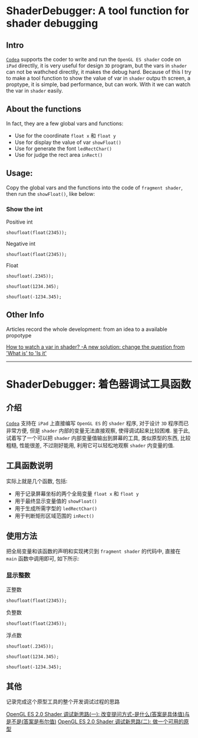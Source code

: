 # ShaderDebugger: A tool function for shader debugging

##  Intro

[`Codea`](codea.io) supports the coder to write and run the `OpenGL ES shader` code on `iPad` directlly, it is very useful for design `3D` program, but the vars in `shader` can not be wathched directlly, it makes the debug hard. Because of this I try to make a tool function to show the value of var in `shader` outpu th screen, a proptype, it is simple, bad performance, but can work.  With it we can watch the var in `shader` easily.

##  About the functions

In fact, they are a few global vars and functions:

* Use for the coordinate `float x` 和 `float y`
* Use for display the value of var `showFloat()`
* Use for generate the font `ledRectChar()`
* Use for judge the rect area `inRect()`

##  Usage:

Copy the global vars and the functions into the code of `fragment shader`, then run the `showFloat()`, like below:

### Show the int

Positive int

```
shoufloat(float(2345));
```

Negative int

```
shoufloat(float(2345));
```

Float

```
shoufloat(.2345));
```

```
shoufloat(1234.345);
```

```
shoufloat(-1234.345);
```


##  Other Info

Articles record the whole development: from an idea to a available propotype

[How to watch a var in shader? -A new solution: change the question from 'What is' to 'Is it'](https://github.com/FreeBlues/ShaderDebugger/blob/master/Record-Article-1.md)        
[]()

---

# ShaderDebugger: 着色器调试工具函数

##  介绍

[`Codea`](codea.io) 支持在 `iPad` 上直接编写 `OpenGL ES` 的 `shader` 程序, 对于设计 `3D` 程序而已非常方便, 但是 `shader` 内部的变量无法直接观察, 使得调试起来比较困难. 鉴于此, 试着写了一个可以把 `shader` 内部变量值输出到屏幕的工具, 类似原型的东西, 比较粗糙, 性能很差, 不过刚好能用, 利用它可以轻松地观察 `shader` 内变量的值.

##  工具函数说明

实际上就是几个函数, 包括:

* 用于记录屏幕坐标的两个全局变量 `float x` 和 `float y`
* 用于最终显示变量值的 `showFloat()`
* 用于生成所需字型的 `ledRectChar()`
* 用于判断矩形区域范围的 `inRect()`

##  使用方法

把全局变量和该函数的声明和实现拷贝到 `fragment shader` 的代码中, 直接在 `main` 函数中调用即可, 如下所示:

### 显示整数

正整数

```
shoufloat(float(2345));
```

负整数
```
shoufloat(float(2345));
```

浮点数

```
shoufloat(.2345));
```

```
shoufloat(1234.345);
```

```
shoufloat(-1234.345);
```

##  其他

记录完成这个原型工具的整个开发调试过程的思路

[OpenGL ES 2.0 Shader 调试新思路(一): 改变提问方式-是什么(答案是具体值)与是不是(答案是布尔值)](https://github.com/FreeBlues/ShaderDebugger/blob/master/Record-Article-1.md) 
[OpenGL ES 2.0 Shader 调试新思路(二): 做一个可用的原型]()

